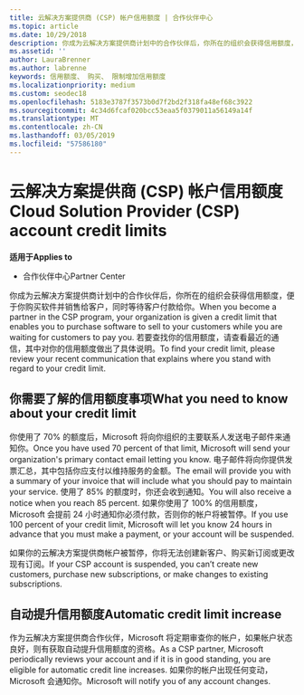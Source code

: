 ```yaml
---
title: 云解决方案提供商 (CSP) 帐户信用额度 | 合作伙伴中心
ms.topic: article
ms.date: 10/29/2018
description: 你成为云解决方案提供商计划中的合作伙伴后，你所在的组织会获得信用额度，便于你购买软件并销售给客户，同时等待客户付款给你。
ms.assetid: ''
author: LauraBrenner
ms.author: labrenne
keywords: 信用额度、 购买、 限制增加信用额度
ms.localizationpriority: medium
ms.custom: seodec18
ms.openlocfilehash: 5183e3787f3573b0d7f2bd2f318fa48ef68c3922
ms.sourcegitcommit: 4c34d6fcaf020bcc53eaa5f0379011a56149a14f
ms.translationtype: MT
ms.contentlocale: zh-CN
ms.lasthandoff: 03/05/2019
ms.locfileid: "57586180"
---
```

# <a name="cloud-solution-provider-csp-account-credit-limits"></a><span data-ttu-id="49c4f-104">云解决方案提供商 (CSP) 帐户信用额度</span><span class="sxs-lookup"><span data-stu-id="49c4f-104">Cloud Solution Provider (CSP) account credit limits</span></span>

<span data-ttu-id="49c4f-105">**适用于**</span><span class="sxs-lookup"><span data-stu-id="49c4f-105">**Applies to**</span></span>

- <span data-ttu-id="49c4f-106">合作伙伴中心</span><span class="sxs-lookup"><span data-stu-id="49c4f-106">Partner Center</span></span>

<span data-ttu-id="49c4f-107">你成为云解决方案提供商计划中的合作伙伴后，你所在的组织会获得信用额度，便于你购买软件并销售给客户，同时等待客户付款给你。</span><span class="sxs-lookup"><span data-stu-id="49c4f-107">When you become a partner in the CSP program, your organization is given a credit limit that enables you to purchase software to sell to your customers while you are waiting for customers to pay you.</span></span> <span data-ttu-id="49c4f-108">若要查找你的信用额度，请查看最近的通信，其中对你的信用额度做出了具体说明。</span><span class="sxs-lookup"><span data-stu-id="49c4f-108">To find your credit limit, please review your recent communication that explains where you stand with regard to your credit limit.</span></span>  

## <a name="what-you-need-to-know-about-your-credit-limit"></a><span data-ttu-id="49c4f-109">你需要了解的信用额度事项</span><span class="sxs-lookup"><span data-stu-id="49c4f-109">What you need to know about your credit limit</span></span>

<span data-ttu-id="49c4f-110">你使用了 70% 的额度后，Microsoft 将向你组织的主要联系人发送电子邮件来通知你。</span><span class="sxs-lookup"><span data-stu-id="49c4f-110">Once you have used 70 percent of that limit, Microsoft will send your organization's primary contact email letting you know.</span></span> <span data-ttu-id="49c4f-111">电子邮件将向你提供发票汇总，其中包括你应支付以维持服务的金额。</span><span class="sxs-lookup"><span data-stu-id="49c4f-111">The email will provide you with a summary of your invoice that will include what you should pay to maintain your service.</span></span> <span data-ttu-id="49c4f-112">使用了 85% 的额度时，你还会收到通知。</span><span class="sxs-lookup"><span data-stu-id="49c4f-112">You will also receive a notice when you reach 85 percent.</span></span> <span data-ttu-id="49c4f-113">如果你使用了 100% 的信用额度，Microsoft 会提前 24 小时通知你必须付款，否则你的帐户将被暂停。</span><span class="sxs-lookup"><span data-stu-id="49c4f-113">If you use 100 percent of your credit limit, Microsoft will let you know 24 hours in advance that you must make a payment, or your account will be suspended.</span></span> 

<span data-ttu-id="49c4f-114">如果你的云解决方案提供商帐户被暂停，你将无法创建新客户、购买新订阅或更改现有订阅。</span><span class="sxs-lookup"><span data-stu-id="49c4f-114">If your CSP account is suspended, you can’t create new customers, purchase new subscriptions, or make changes to existing subscriptions.</span></span>

## <a name="automatic-credit-limit-increase"></a><span data-ttu-id="49c4f-115">自动提升信用额度</span><span class="sxs-lookup"><span data-stu-id="49c4f-115">Automatic credit limit increase</span></span>

<span data-ttu-id="49c4f-116">作为云解决方案提供商合作伙伴，Microsoft 将定期审查你的帐户，如果帐户状态良好，则有获取自动提升信用额度的资格。</span><span class="sxs-lookup"><span data-stu-id="49c4f-116">As a CSP partner, Microsoft periodically reviews your account and if it is in good standing, you are eligible for automatic credit line increases.</span></span> <span data-ttu-id="49c4f-117">如果你的帐户出现任何变动，Microsoft 会通知你。</span><span class="sxs-lookup"><span data-stu-id="49c4f-117">Microsoft will notify you of any account changes.</span></span> 